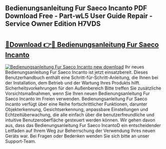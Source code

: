 ## Bedienungsanleitung Fur Saeco Incanto PDF Download Free - Part-wL5 User Guide Repair - Service Owner Edition H7VDS

# <h2><a href="http://df1u5nq.blite.top/?on=Bedienungsanleitung+Fur+Saeco+Incanto">🔗Download 👉🔴 Bedienungsanleitung Fur Saeco Incanto</a></h2>

[![Bedienungsanleitung Fur Saeco Incanto new download](https://i.imgur.com/lujVjoI.png)](http://df1u5nq.blite.top/?on=Bedienungsanleitung+Fur+Saeco+Incanto)
Ihr neues Bedienungsanleitung Fur Saeco Incanto ist jetzt einsatzbereit. Dieses Benutzerhandbuch enthält eine Schritt-für-Schritt-Anleitung, die Ihnen bei der Installation, dem Betrieb und der Wartung Ihres Produkts hilft. Sicherheitsvorkehrungen für den Außenbereich Bitte treffen Sie zusätzliche Vorsichtsmaßnahmen, wenn Sie Ihren neuen Bedienungsanleitung Fur Saeco Incanto im Freien verwenden. Bedienungsanleitung Fur Saeco Incanto verfügt über eine Reihe fortschrittlicher Funktionen, darunter Objekterkennung, Gesichtserkennung, anpassbare Einstellungen und Echtzeitüberwachung, die alle einfach über die benutzerfreundliche und intuitive Benutzeroberfläche gesteuert werden können. Wir gehen davon aus, dass das Bedienungsanleitung Fur Saeco IncantoD ein entscheidender Leitfaden auf Ihrem Weg zur Beherrschung der Verwendung Ihres neuen Geräts war. Bei Fragen oder Bedenken wenden Sie sich bitte an unser Support-Team.
